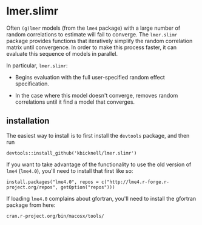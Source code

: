 # lmer.slimr

Often `(g)lmer` models (from the `lme4` package) with a large number
of random correlations to estimate will fail to converge. The
`lmer.slimr` package provides functions that iteratively simplify the
random correlation matrix until convergence. In order to make this
process faster, it can evaluate this sequence of models in parallel.

In particular, `lmer.slimr`:

 * Begins evaluation with the full user-specified random effect
   specification.

 * In the case where this model doesn't converge, removes random
   correlations until it find a model that converges.

## installation

The easiest way to install is to first install the `devtools` package, and then run

    devtools::install_github('kbicknell/lmer.slimr')

If you want to take advantage of the functionality to use the old
version of `lme4` (`lme4.0`), you'll need to install that first like so:

    install.packages("lme4.0", repos = c("http://lme4.r-forge.r-project.org/repos", getOption("repos")))

If loading `lme4.0` complains about gfortran, you'll need to
install the gfortran package from here:

	cran.r-project.org/bin/macosx/tools/
